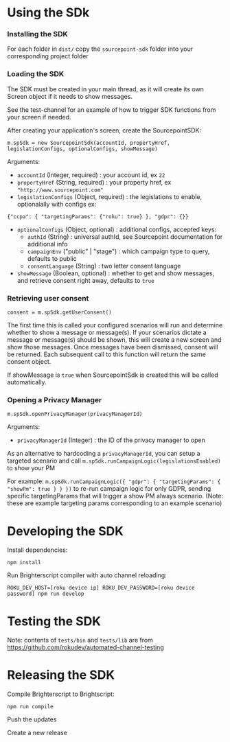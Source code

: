 # Using the SDk

### Installing the SDK

For each folder in `dist/` copy the `sourcepoint-sdk` folder into your corresponding project folder

### Loading the SDK

The SDK must be created in your main thread, as it will create its own Screen object if it needs to show messages.

See the test-channel for an example of how to trigger SDK functions from your screen if needed.

After creating your application's screen, create the SourcepointSDK:
```
m.spSdk = new SourcepointSdk(accountId, propertyHref, legislationConfigs, optionalConfigs, showMessage)
```
Arguments:
- `accountId` (Integer, required) : your account id, ex `22`
- `propertyHref` (String, required) : your property href, ex `"http://www.sourcepoint.com"`
- `legislationConfigs` (Object, required) : the legislations to enable, optionalally with configs
ex:
```
{"ccpa": { "targetingParams": {"roku": true} }, "gdpr": {}}
```
- `optionalConfigs` (Object, optional) : additional configs, accepted keys:
  - `authId` (String) : universal authId, see Sourcepoint documentation for additional info
  - `campaignEnv` ("public" | "stage") : which campaign type to query, defaults to public
  - `consentLanguage` (String) : two letter consent language 
- `showMessage` (Boolean, optional) : whether to get and show messages, and retrieve consent right away, defaults to `true`

### Retrieving user consent
```
consent = m.spSdk.getUserConsent()
```
The first time this is called your configured scenarios will run and determine whether to show a message or message(s). 
If your scenarios dictate a message or message(s) should be shown, this will create a new screen and show those messages. Once messages have been dismissed, consent will be returned. Each subsequent call to this function will return the same consent object.

If showMessage is `true` when SourcepointSdk is created this will be called automatically.

### Opening a Privacy Manager
```
m.spSdk.openPrivacyManager(privacyManagerId)
```
Arguments:
- `privacyManagerId` (Integer) : the ID of the privacy manager to open

As an alternative to hardcoding a `privacyManagerId`, you can setup a targeted scenario and call `m.spSdk.runCampaignLogic(legislationsEnabled)` to show your PM

For example: `m.spSdk.runCampaignLogic({ "gdpr": { "targetingParams": { "showPm": true } } })` to re-run campaign logic for only GDPR, sending specific targetingParams that will trigger a show PM always scenario. (Note: these are example targeting params corresponding to an example scenario)

# Developing the SDK

Install dependencies:

`npm install`

Run Brighterscript compiler with auto channel reloading:

`ROKU_DEV_HOST=[roku device ip] ROKU_DEV_PASSWORD=[roku device password] npm run develop`

# Testing the SDK

Note: contents of `tests/bin` and `tests/lib` are from https://github.com/rokudev/automated-channel-testing

# Releasing the SDK

Compile Brighterscript to Brightscript:

`npm run compile`

Push the updates

Create a new release
